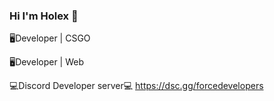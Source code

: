 ### Hi I'm Holex 👋
🖥Developer | CSGO
<!--
-->
🖥Developer | Web
<!--

**Holex33/Holex33** is a ✨ _special_ ✨ repository because its `README.md` (this file) appears on your GitHub profile.

Here are some ideas to get you started
- 🔭 I’m currently working on ...
- 🌱 I’m currently learning ...
- 👯 I’m looking to collaborate on ...
- 🤔 I’m looking for help with ...
- 💬 Ask me about ...
- 📫 How to reach me: ...
- 😄 Pronouns: ...
- ⚡ Fun fact: ...
-->
💻Discord Developer server💻
https://dsc.gg/forcedevelopers

